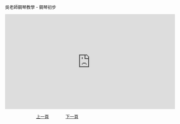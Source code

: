 ﻿---
keywords: 吳老師鋼琴教學 - 鋼琴初步
---
吳老師鋼琴教學 - 鋼琴初步

<iframe width="560" height="315" src="https://www.youtube.com/embed/gCwWWL3ljMA" title="鋼琴初步" frameborder="0" allow="accelerometer; autoplay; clipboard-write; encrypted-media; gyroscope; picture-in-picture; web-share" allowfullscreen></iframe>

&nbsp;&nbsp;&nbsp;&nbsp;&nbsp;&nbsp;&nbsp;&nbsp;&nbsp;&nbsp;&nbsp;&nbsp;
&nbsp;&nbsp;&nbsp;&nbsp;&nbsp;&nbsp;&nbsp;&nbsp;&nbsp;&nbsp;&nbsp;&nbsp;
[上一頁](Tutor)
&nbsp;&nbsp;&nbsp;&nbsp;&nbsp;&nbsp;&nbsp;&nbsp;&nbsp;&nbsp;&nbsp;&nbsp;
[下一頁](T-DoReMiFaSolLaSi)

<!-- Google tag (gtag.js) -->
<script async src="https://www.googletagmanager.com/gtag/js?id=G-SK366WCHW3"></script>
<script>
  window.dataLayer = window.dataLayer || [];
  function gtag(){dataLayer.push(arguments);}
  gtag('js', new Date());

  gtag('config', 'G-SK366WCHW3');
</script>



